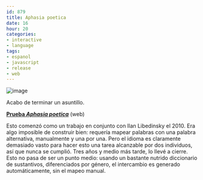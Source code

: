 ```yaml
---
id: 879
title: Aphasia poetica
date: 16
hour: 20
categories:
- interactive
- language
tags:
- espanol
- javascript
- release
- web
---
```


![image](http://blog.agj.cl/wp-content/uploads/2014/04/aphasiapoetica.png "Aphasia Poetica screenshot")

Acabo de terminar un asuntillo.

[**Prueba _Aphasia poetica_**](http://www.agj.cl/files/games/aphasiapoetica/) (web)

Esto comenzó como un trabajo en conjunto con Ilan Libedinsky el 2010. Era algo imposible de construir bien: requería mapear palabras con una palabra alternativa, manualmente y una por una. Pero el idioma es claramente demasiado vasto para hacer esto una tarea alcanzable por dos individuos, así que nunca se cumplió. Tres años y medio más tarde, lo llevé a cierre. Esto no pasa de ser un punto medio: usando un bastante nutrido diccionario de sustantivos, diferenciados por género, el intercambio es generado automáticamente, sin el mapeo manual.
